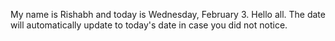 My name is Rishabh and today is Wednesday, February 3. Hello all. The date will automatically update to today's date in case you did not notice.
